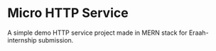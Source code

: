 # Micro HTTP Service

A simple demo HTTP service project made in MERN stack for Eraah-internship submission.